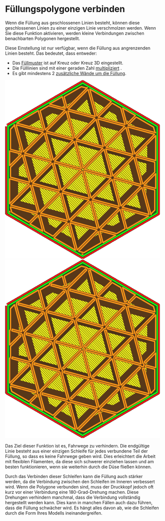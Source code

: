 Füllungspolygone verbinden
====
Wenn die Füllung aus geschlossenen Linien besteht, können diese geschlossenen Linien zu einer einzigen Linie verschmolzen werden. Wenn Sie diese Funktion aktivieren, werden kleine Verbindungen zwischen benachbarten Polygonen hergestellt.

Diese Einstellung ist nur verfügbar, wenn die Füllung aus angrenzenden Linien besteht. Das bedeutet, dass entweder:
* Das [Füllmuster](infill_pattern.md) ist auf Kreuz oder Kreuz 3D eingestellt.
* Die Fülllinien sind mit einer geraden Zahl [multipliziert](infill_multiplier.md) .
* Es gibt mindestens 2 [zusätzliche Wände um die Füllung](infill_wall_line_count.md).

![Mit mehrfachen Fülllinien gibt es viele Schleifen in diesem Füllmuster.](../../../articles/images/connect_infill_polygons_disabled.png)
![Aktivieren Sie diese Einstellung, um die Schleifen miteinander zu verbinden.](../../../articles/images/connect_infill_polygons_enabled.png)

Das Ziel dieser Funktion ist es, Fahrwege zu verhindern. Die endgültige Linie besteht aus einer einzigen Schleife für jedes verbundene Teil der Füllung, so dass es keine Fahrwege geben wird. Dies erleichtert die Arbeit mit flexiblen Filamenten, da diese sich schwerer einziehen lassen und am besten funktionieren, wenn sie weiterhin durch die Düse fließen können.

Durch das Verbinden dieser Schleifen kann die Füllung auch stärker werden, da die Verbindung zwischen den Schleifen im Inneren verbessert wird. Wenn die Polygone verbunden sind, muss der Druckkopf jedoch oft kurz vor einer Verbindung eine 180-Grad-Drehung machen. Diese Drehungen verhindern manchmal, dass die Verbindung vollständig hergestellt werden kann. Dies kann in manchen Fällen auch dazu führen, dass die Füllung schwächer wird. Es hängt alles davon ab, wie die Schleifen durch die Form Ihres Modells ineinandergreifen.